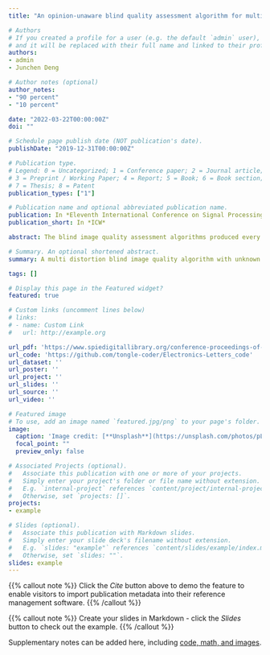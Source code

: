 ```yaml
---
title: "An opinion-unaware blind quality assessment algorithm for multiply distorted images"

# Authors
# If you created a profile for a user (e.g. the default `admin` user), write the username (folder name) here 
# and it will be replaced with their full name and linked to their profile.
authors:
- admin
- Junchen Deng

# Author notes (optional)
author_notes:
- "90 percent"
- "10 percent"

date: "2022-03-22T00:00:00Z"
doi: ""

# Schedule page publish date (NOT publication's date).
publishDate: "2019-12-31T00:00:00Z"

# Publication type.
# Legend: 0 = Uncategorized; 1 = Conference paper; 2 = Journal article;
# 3 = Preprint / Working Paper; 4 = Report; 5 = Book; 6 = Book section;
# 7 = Thesis; 8 = Patent
publication_types: ["1"]

# Publication name and optional abbreviated publication name.
publication: In *Eleventh International Conference on Signal Processing Systems*
publication_short: In *ICW*

abstract: The blind image quality assessment algorithms produced every year are mostly “opinion-aware” (OA). It means that they require large numbers of subjective quality scores for regression model training. Subjective quality scores are not easily available, so people are eager to design an opinion-unaware (OU) algorithm which has free subjective quality scores. Besides, the OU algorithm has greater generalization capability than the OA algorithm. Therefore, we propose an OU algorithm based on a visual codebook for multiply distorted image quality assessment. Extensive experiments conducted on the three databases demonstrate that the proposed method is superior to the existing five OU methods in terms of the coherence with the human subjective rating. The MATLAB code is available at https://tonglewang.github.io.

# Summary. An optional shortened abstract.
summary: A multi distortion blind image quality algorithm with unknown opinion quality score to improve the correlation with human vision.

tags: []

# Display this page in the Featured widget?
featured: true

# Custom links (uncomment lines below)
# links:
# - name: Custom Link
#   url: http://example.org

url_pdf: 'https://www.spiedigitallibrary.org/conference-proceedings-of-spie/11384/2559541/An-opinion-unaware-blind-quality-assessment-algorithm-for-multiply-distorted/10.1117/12.2559541.short?SSO=1'
url_code: 'https://github.com/tongle-coder/Electronics-Letters_code'
url_dataset: ''
url_poster: ''
url_project: ''
url_slides: ''
url_source: ''
url_video: ''

# Featured image
# To use, add an image named `featured.jpg/png` to your page's folder. 
image:
  caption: 'Image credit: [**Unsplash**](https://unsplash.com/photos/pLCdAaMFLTE)'
  focal_point: ""
  preview_only: false

# Associated Projects (optional).
#   Associate this publication with one or more of your projects.
#   Simply enter your project's folder or file name without extension.
#   E.g. `internal-project` references `content/project/internal-project/index.md`.
#   Otherwise, set `projects: []`.
projects:
- example

# Slides (optional).
#   Associate this publication with Markdown slides.
#   Simply enter your slide deck's filename without extension.
#   E.g. `slides: "example"` references `content/slides/example/index.md`.
#   Otherwise, set `slides: ""`.
slides: example
---
```


{{% callout note %}}
Click the *Cite* button above to demo the feature to enable visitors to import publication metadata into their reference management software.
{{% /callout %}}

{{% callout note %}}
Create your slides in Markdown - click the *Slides* button to check out the example.
{{% /callout %}}

Supplementary notes can be added here, including [code, math, and images](https://wowchemy.com/docs/writing-markdown-latex/).
